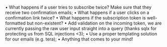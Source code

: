 • What happens if a user tries to subscribe twice? Make sure that they receive two confirmation emails;
• What happens if a user clicks on a confirmation link twice?
• What happens if the subscription token is well-formatted but non-existent?
• Add validation on the incoming token, we are currently passing the raw user input straight into a
query (thanks sqlx for protecting us from SQL injections <3);
• Use a proper templating solution for our emails (e.g. tera);
• Anything that comes to your mind!
